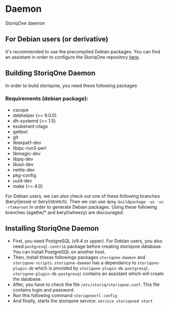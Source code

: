# Daemon
StoriqOne daemon

## For Debian users (or derivative)
It's recommended to use the precompiled Debian packages. You can find an assistant in order to configure the StoriqOne repository 
[here](http://update.intellique.com/storiqone/).

## Building StoriqOne Daemon
In order to build storiqone, you need these following packages
### Requirements (debian package):
 - cscope
 - debhelper (>= 9.0.0)
 - dh-systemd (>= 1.5)
 - exuberant-ctags
 - gettext
 - git
 - libexpat1-dev
 - libipc-run3-perl
 - libmagic-dev
 - libpq-dev
 - libssl-dev
 - nettle-dev
 - pkg-config
 - uuid-dev
 - make (>= 4.0)
 
For Debian users, we can also check out one of these following branches (beryl/jessie or beryl/stretch). Then we can use
`dpkg-buildpackage -us -uc -rfakeroot` in order to generate Debian packages.
Using these following branches (agathe/* and beryl/wheezy) are discouraged.

## Installing StoriqOne Daemon
 - First, you need PostgreSQL (v9.4 or upper). For Debian users, you also need `postgresql-contrib` package before creating storiqone database. You can install PostgreSQL on another host.
 - Then, install theses followings packages `storiqone-daemon` and `storiqone-scripts`. `storiqone-daemon` has a dependancy to `storiqone-plugin-db`
   which is provided by `storiqone-plugin-db-postgresql`. `storiqone-plugin-db-postgresql` contains an assistant which will create the database.
 - After, you have to check the file `/etc/storiq/storiqone.conf`. This file contains login and password.
 - Run this following command `storiqonectl config`
 - And finally, starts the storiqone service. `service storiqoned start`
